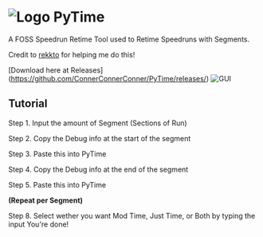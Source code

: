 # ![Logo](https://i.imgur.com/IHAMCx3.png)  PyTime
A FOSS Speedrun Retime Tool used to Retime Speedruns with Segments.

Credit to [rekkto](https://github.com/rekkto) for helping me do this!

[Download here at Releases] (https://github.com/ConnerConnerConner/PyTime/releases/)
![GUI](https://i.imgur.com/g7OA2dr.png)
## Tutorial
Step 1. Input the amount of Segment (Sections of Run)

Step 2. Copy the Debug info at the start of the segment

Step 3. Paste this into PyTime

Step 4. Copy the Debug info at the end of the segment

Step 5. Paste this into PyTime

**(Repeat per Segment)**

Step 8. Select wether you want Mod Time, Just Time, or Both by typing the input
You're done!
